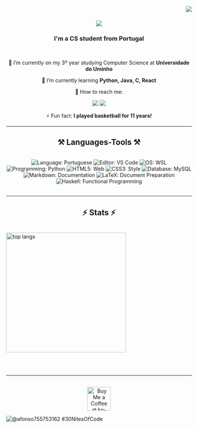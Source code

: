 <img align="right" src="https://visitor-badge.laobi.icu/badge?page_id=27Nizzo.27Nizzo" />

<h1 align="center">
    <img src="https://readme-typing-svg.herokuapp.com/?font=Righteous&size=35&center=true&vCenter=true&width=500&height=70&duration=4000&lines=Hi+There!+👋;+I'm+Nizzo!;" />
</h1>

<h3 align="center">I'm a CS student from Portugal</h3>

<br/>

<div align="center">
 
🔭 I’m currently on my 3º year studying Computer Science at **Universidade do Uminho**
 
🌱 I’m currently learning **Python, Java, C, React**

💬 How to reach me: 
   
   <a href="https://instagram.com/27nizzo" target="_blank"><img src="https://img.shields.io/badge/-Instagram-%23E4405F?style=for-the-badge&logo=instagram&logoColor=white" target="_blank"></a>
   <a href = "mailto:afonso.martins8282@gmail.com"><img src="https://img.shields.io/badge/-Gmail-%23333?style=for-the-badge&logo=gmail&logoColor=white" target="nizzo07"></a>

⚡ Fun fact: **I played basketball for 11 years!**

 </div>
 
 <hr/>
 
<h2 align="center">⚒️ Languages-Tools ⚒️</h2>
<br/>
<div align="center">
  <img src="https://img.shields.io/badge/Language-Portuguese-green?style=flat-square" alt="Language: Portuguese" />
  <img src="https://img.shields.io/badge/Editor-VS%20Code-blue?style=flat-square" alt="Editor: VS Code" />
  <img src="https://img.shields.io/badge/OS-WSL-yellowgreen?style=flat-square" alt="OS: WSL" />
  <img src="https://img.shields.io/badge/Programming-Python-blue?style=flat-square" alt="Programming: Python" />
  <img src="https://img.shields.io/badge/HTML5-Web-orange?style=flat-square" alt="HTML5: Web" />
  <img src="https://img.shields.io/badge/CSS3-Style-blue?style=flat-square" alt="CSS3: Style" />
  <img src="https://img.shields.io/badge/Database-MySQL-orange?style=flat-square" alt="Database: MySQL" />
  <img src="https://img.shields.io/badge/Markdown-Documentation-lightgrey?style=flat-square" alt="Markdown: Documentation" />
  <img src="https://img.shields.io/badge/LaTeX-Document%20Preparation-blueviolet?style=flat-square" alt="LaTeX: Document Preparation" />
  <img src="https://img.shields.io/badge/Haskell-Functional%20Programming-purple?style=flat-square" alt="Haskell: Functional Programming" />
</div>




<br/>
<hr/>


<h2 align="center">⚡ Stats ⚡</h2>
<br>
<div>
  
  <img width=325 align="center" src="https://github-readme-stats-salesp07.vercel.app/api/top-langs/?username=27Nizzo&hide=HTML&langs_count=8&layout=compact&theme=react&border_radius=10&size_weight=0.5&count_weight=0.5&exclude_repo=github-readme-stats" alt="top langs" />
</div>


<br/><br/>

<hr/>

<br/>


<div align="center">
<a  target='_blank'><img height='64' style='border:0px;height:64px;' src='https://storage.ko-fi.com/cdn/kofi1.png?v=3' border='0' alt='Buy Me a Coffee at ko-fi.com' /></a>
</div>

  
  ![@afonso755753162 #30NitesOfCode](https://www.codedex.io/api/petStatus?user=afonso755753162)

<br/>



